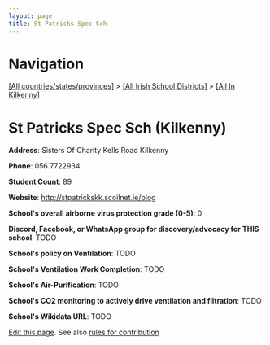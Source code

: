 ```yaml
---
layout: page
title: St Patricks Spec Sch
---
```

# Navigation

[[All countries/states/provinces]](../../..) > [[All Irish School Districts]](../..) > [[All In Kilkenny]](..)

# St Patricks Spec Sch (Kilkenny)

**Address**: Sisters Of Charity Kells Road Kilkenny

**Phone**: 056 7722934

**Student Count**: 89

**Website**: <http://stpatrickskk.scoilnet.ie/blog>

**School's overall airborne virus protection grade (0-5)**: 0

**Discord, Facebook, or WhatsApp group for discovery/advocacy for THIS school**: TODO

**School's policy on Ventilation**: TODO

**School's Ventilation Work Completion**: TODO

**School's Air-Purification**: TODO

**School's CO2 monitoring to actively drive ventilation and filtration**: TODO

**School's Wikidata URL**: TODO


[Edit this page](https://github.com/ventilate-schools/Ireland/edit/main/./Kilkenny/St_Patricks_Spec_Sch.md). See also [rules for contribution](../../../contribution-rules/)